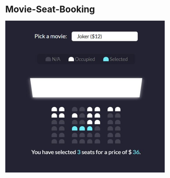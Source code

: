 # Movie-Seat-Booking
<p>
<img src="https://github.com/MayankMani00/Movie-Seat-Booking/blob/master/Capture.JPG">
</p>
